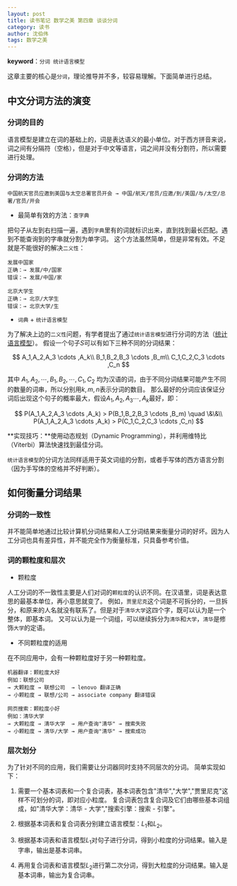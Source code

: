 ```yaml
---
layout: post
title: 读书笔记 数学之美 第四章 谈谈分词
category: 读书
author: 沈伯伟
tags: 数学之美
---
```


**keyword**：`分词 统计语言模型`

这章主要的核心是`分词`，理论推导并不多，较容易理解。下面简单进行总结。

## 中文分词方法的演变

### 分词的目的

语言模型是建立在词的基础上的，词是表达语义的最小单位。对于西方拼音来说，词之间有分隔符（空格），但是对于中文等语言，词之间并没有分割符，所以需要进行处理。

### 分词的方法

```
中国航天官员应邀到美国与太空总署官员开会 → 中国/航天/官员/应邀/到/美国/与/太空/总署/官员/开会
```

- 最简单有效的方法：`查字典`

把句子从左到右扫描一遍，遇到`字典`里有的词就标识出来，直到找到最长匹配。遇到不能查询到的字串就分割为单字词。
这个方法虽然简单，但是非常有效。不足就是不能很好的解决`二义性`：

```
发展中国家
正确：→ 发展/中/国家
错误：→ 发展/中国/家

北京大学生
正确：→ 北京/大学生
错误：→ 北京大学/生
```

- `词典` + `统计语言模型`

为了解决上边的`二义性`问题，有学者提出了通过`统计语言模型`进行分词的方法（[统计语言模型](https://shenbowei.github.io/2016/10/22/beauty-of-math-chapter3.html "跳转")）。
假设一个句子$S$可以有如下三种不同的分词结果：

$$
A_1,A_2,A_3 \cdots ,A_k\\
B_1,B_2,B_3 \cdots ,B_m\\
C_1,C_2,C_3 \cdots ,C_n
$$

其中 $A_1,A_2,\cdots,B_1,B_2,\cdots,C_1,C_2$ 均为汉语的词，由于不同分词结果可能产生不同的数量的词串，所以分别用$k,m,n$表示分词的数目。
那么最好的分词应该保证分词后出现这个句子的概率最大，假设$A_1,A_2,A_3 \cdots ,A_k$最好，即：

$$
P(A_1,A_2,A_3 \cdots ,A_k) > P(B_1,B_2,B_3 \cdots ,B_m) \quad \&\&\\
P(A_1,A_2,A_3 \cdots ,A_k) > P(C_1,C_2,C_3 \cdots ,C_n)
$$

**实现技巧：**使用动态规划（Dynamic Programming），并利用维特比（Viterbi）算法快速找到最佳分词。

`统计语言模型`的分词方法同样适用于英文词组的分割，或者手写体的西方语言分割（因为手写体的空格并不好判断）。


## 如何衡量分词结果

### 分词的一致性

并不能简单地通过比较计算机分词结果和人工分词结果来衡量分词的好坏。因为人工分词也具有差异性，并不能完全作为衡量标准，只具备参考价值。

### 词的颗粒度和层次

- 颗粒度

人工分词的不一致性主要是人们对词的`颗粒度`的认识不同。在汉语里，词是表达意思的最基本单位，再小意思就变了。
例如，`贾里尼克`这个词是不可拆分的，一旦拆分，和原来的人名就没有联系了。但是对于`清华大学`这四个字，既可以认为是一个整体，即基本词。
又可以认为是一个词组，可以继续拆分为`清华`和`大学`，`清华`是修饰`大学`的定语。

- 不同颗粒度的适用

在不同应用中，会有一种颗粒度好于另一种颗粒度。

```
机器翻译：颗粒度大好
例如：联想公司
→ 大颗粒度 → 联想公司  → lenovo 翻译正确
→ 小颗粒度 → 联想/公司 → associate company 翻译错误
		 
网页搜索：颗粒度小好
例如：清华大学
→ 大颗粒度 → 清华大学  → 用户查询"清华" → 搜索失败
→ 小颗粒度 → 清华/大学 → 用户查询"清华" → 搜索成功
```

### 层次划分

为了针对不同的应用，我们需要让分词器同时支持不同层次的分词。
简单实现如下：

1. 需要一个基本词表和一个复合词表，基本词表包含"清华","大学","贾里尼克"这样不可划分的词，即对应小粒度。
复合词表包含复合词及它们由哪些基本词组成，如"清华大学：清华 - 大学","搜索引擎：搜索 - 引擎"。

2. 根据基本词表和复合词表分别建立语言模型：$L_1$和$L_2$。

3. 根据基本词表和语言模型$L_1$对句子进行分词，得到小粒度的分词结果。输入是字串，输出是基本词串。

4. 再用复合词表和语言模型$L_2$进行第二次分词，得到大粒度的分词结果。输入是基本词串，输出为复合词串。







